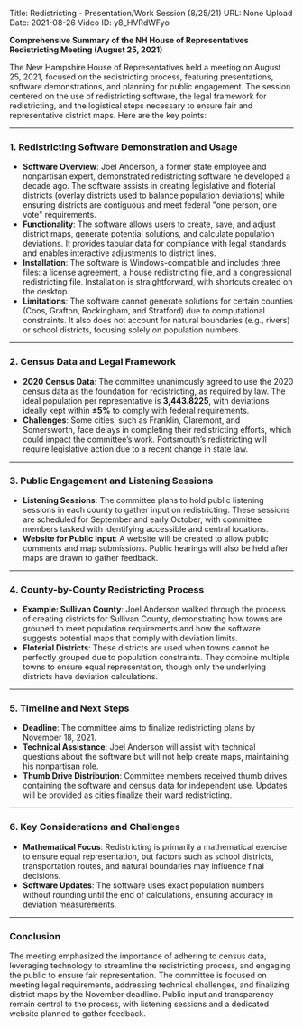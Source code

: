 Title: Redistricting - Presentation/Work Session (8/25/21)
URL: None
Upload Date: 2021-08-26
Video ID: y8_HVRdWFyo

**Comprehensive Summary of the NH House of Representatives Redistricting Meeting (August 25, 2021)**

The New Hampshire House of Representatives held a meeting on August 25, 2021, focused on the redistricting process, featuring presentations, software demonstrations, and planning for public engagement. The session centered on the use of redistricting software, the legal framework for redistricting, and the logistical steps necessary to ensure fair and representative district maps. Here are the key points:

---

### **1. Redistricting Software Demonstration and Usage**
- **Software Overview**: Joel Anderson, a former state employee and nonpartisan expert, demonstrated redistricting software he developed a decade ago. The software assists in creating legislative and floterial districts (overlay districts used to balance population deviations) while ensuring districts are contiguous and meet federal "one person, one vote" requirements.
- **Functionality**: The software allows users to create, save, and adjust district maps, generate potential solutions, and calculate population deviations. It provides tabular data for compliance with legal standards and enables interactive adjustments to district lines.
- **Installation**: The software is Windows-compatible and includes three files: a license agreement, a house redistricting file, and a congressional redistricting file. Installation is straightforward, with shortcuts created on the desktop.
- **Limitations**: The software cannot generate solutions for certain counties (Coos, Grafton, Rockingham, and Stratford) due to computational constraints. It also does not account for natural boundaries (e.g., rivers) or school districts, focusing solely on population numbers.

---

### **2. Census Data and Legal Framework**
- **2020 Census Data**: The committee unanimously agreed to use the 2020 census data as the foundation for redistricting, as required by law. The ideal population per representative is **3,443.8225**, with deviations ideally kept within **±5%** to comply with federal requirements.
- **Challenges**: Some cities, such as Franklin, Claremont, and Somersworth, face delays in completing their redistricting efforts, which could impact the committee’s work. Portsmouth’s redistricting will require legislative action due to a recent change in state law.

---

### **3. Public Engagement and Listening Sessions**
- **Listening Sessions**: The committee plans to hold public listening sessions in each county to gather input on redistricting. These sessions are scheduled for September and early October, with committee members tasked with identifying accessible and central locations.
- **Website for Public Input**: A website will be created to allow public comments and map submissions. Public hearings will also be held after maps are drawn to gather feedback.

---

### **4. County-by-County Redistricting Process**
- **Example: Sullivan County**: Joel Anderson walked through the process of creating districts for Sullivan County, demonstrating how towns are grouped to meet population requirements and how the software suggests potential maps that comply with deviation limits.
- **Floterial Districts**: These districts are used when towns cannot be perfectly grouped due to population constraints. They combine multiple towns to ensure equal representation, though only the underlying districts have deviation calculations.

---

### **5. Timeline and Next Steps**
- **Deadline**: The committee aims to finalize redistricting plans by November 18, 2021.
- **Technical Assistance**: Joel Anderson will assist with technical questions about the software but will not help create maps, maintaining his nonpartisan role.
- **Thumb Drive Distribution**: Committee members received thumb drives containing the software and census data for independent use. Updates will be provided as cities finalize their ward redistricting.

---

### **6. Key Considerations and Challenges**
- **Mathematical Focus**: Redistricting is primarily a mathematical exercise to ensure equal representation, but factors such as school districts, transportation routes, and natural boundaries may influence final decisions.
- **Software Updates**: The software uses exact population numbers without rounding until the end of calculations, ensuring accuracy in deviation measurements.

---

### **Conclusion**
The meeting emphasized the importance of adhering to census data, leveraging technology to streamline the redistricting process, and engaging the public to ensure fair representation. The committee is focused on meeting legal requirements, addressing technical challenges, and finalizing district maps by the November deadline. Public input and transparency remain central to the process, with listening sessions and a dedicated website planned to gather feedback.